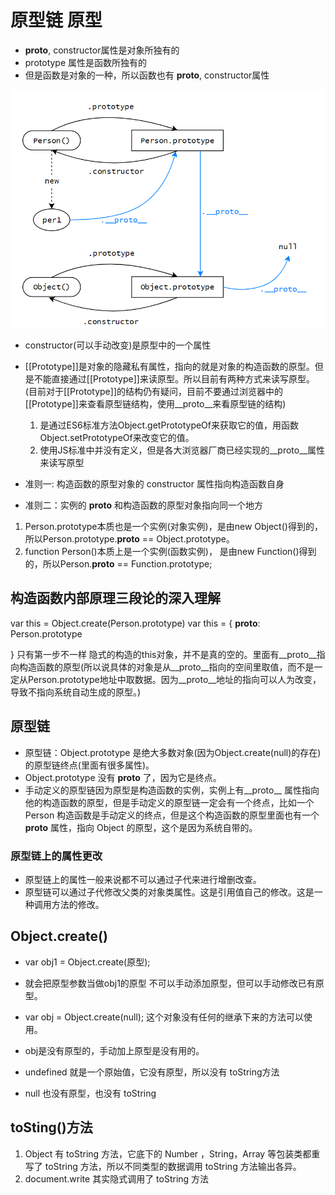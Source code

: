 <!--
 * @Author: x09898 coder_xujie@163.com
 * @Date: 2022-05-09 20:54:22
 * @LastEditors: x09898 coder_xujie@163.com
 * @FilePath: \HTML-CSS-Javascript-\JAVAScript+ES6\JavaScript\JavaScript对象，原型\原型 原型链.md
 * @Description: 
-->
# 原型链 原型

* __proto__, constructor属性是对象所独有的
* prototype 属性是函数所独有的
* 但是函数是对象的一种，所以函数也有 __proto__, constructor属性
  
![原型链结构](../prototype.png)

* constructor(可以手动改变)是原型中的一个属性
* [[Prototype]]是对象的隐藏私有属性，指向的就是对象的构造函数的原型。但是不能直接通过[[Prototype]]来读原型。所以目前有两种方式来读写原型。(目前对于[[Prototype]]的结构仍有疑问，目前不要通过浏览器中的[[Prototype]]来查看原型链结构，使用__proto__来看原型链的结构)
   1. 是通过ES6标准方法Object.getPrototypeOf来获取它的值，用函数Object.setPrototypeOf来改变它的值。
   2. 使用JS标准中并没有定义，但是各大浏览器厂商已经实现的__proto__属性来读写原型

* 准则一: 构造函数的原型对象的 constructor 属性指向构造函数自身
* 准则二：实例的 __proto__ 和构造函数的原型对象指向同一个地方

1. Person.prototype本质也是一个实例(对象实例)，是由new Object()得到的，所以Person.prototype.__proto__ == Object.prototype。
2. function Person()本质上是一个实例(函数实例)， 是由new Function()得到的，所以Person.__proto__ == Function.prototype;

## 构造函数内部原理三段论的深入理解

var this = Object.create(Person.prototype)
var this = {
     __proto__: Person.prototype

}
只有第一步不一样   隐式的构造的this对象，并不是真的空的。里面有__proto__指向构造函数的原型(所以说具体的对象是从__proto__指向的空间里取值，而不是一定从Person.prototype地址中取数据。因为__proto__地址的指向可以人为改变，导致不指向系统自动生成的原型。)

## 原型链

* 原型链：Object.prototype 是绝大多数对象(因为Object.create(null)的存在)的原型链终点(里面有很多属性)。
* Object.prototype 没有 __proto__ 了，因为它是终点。
* 手动定义的原型链因为原型是构造函数的实例，实例上有__proto__ 属性指向他的构造函数的原型，但是手动定义的原型链一定会有一个终点，比如一个 Person 构造函数是手动定义的终点，但是这个构造函数的原型里面也有一个 __proto__ 属性，指向 Object 的原型，这个是因为系统自带的。

### 原型链上的属性更改

* 原型链上的属性一般来说都不可以通过子代来进行增删改查。
* 原型链可以通过子代修改父类的对象类属性。这是引用值自己的修改。这是一种调用方法的修改。

## Object.create()

* var obj1 = Object.create(原型);
* 就会把原型参数当做obj1的原型 不可以手动添加原型，但可以手动修改已有原型。

* var obj = Object.create(null); 这个对象没有任何的继承下来的方法可以使用。
* obj是没有原型的，手动加上原型是没有用的。

* undefined 就是一个原始值，它没有原型，所以没有 toString方法
* null 也没有原型，也没有 toString

## toSting()方法

1. Object 有 toString 方法，它底下的 Number ，String，Array 等包装类都重写了 toString 方法，所以不同类型的数据调用 toString 方法输出各异。
2. document.write 其实隐式调用了 toString 方法
